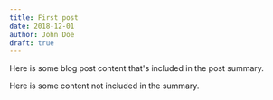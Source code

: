 ```yaml
---
title: First post
date: 2018-12-01
author: John Doe
draft: true
---
```


Here is some blog post content that's included in the post summary.

<!--more-->

Here is some content not included in the summary.
